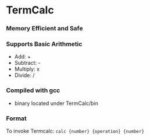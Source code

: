 # TermCalc

### Memory Efficient and Safe

### Supports Basic Arithmetic
- Add:		+
- Subtract:	-
- Multiply:	x
- Divide:	/

### Compiled with gcc
- binary located under TermCalc/bin

### Format
To invoke Termcalc:
`calc {number} {operation} {number}`

